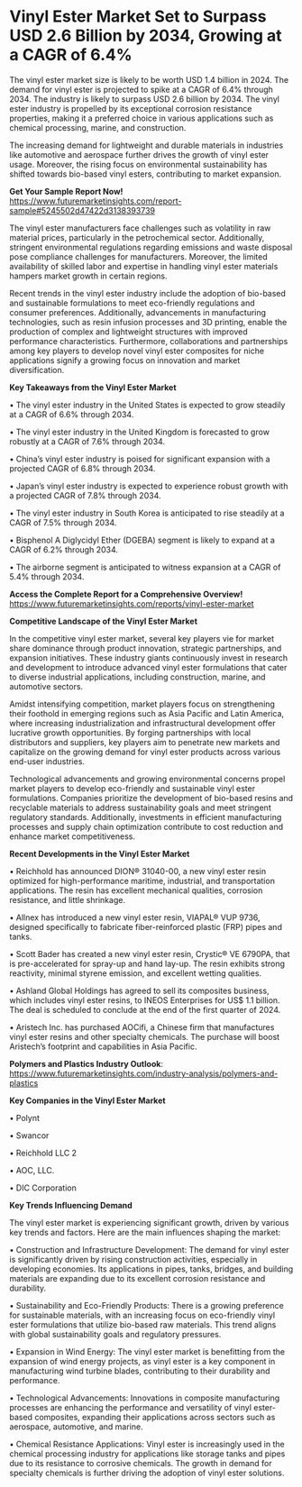 # Vinyl Ester Market Set to Surpass USD 2.6 Billion by 2034, Growing at a CAGR of 6.4%

The vinyl ester market size is likely to be worth USD 1.4 billion in 2024. The demand for vinyl ester is projected to spike at a CAGR of 6.4% through 2034. The industry is likely to surpass USD 2.6 billion by 2034. The vinyl ester industry is propelled by its exceptional corrosion resistance properties, making it a preferred choice in various applications such as chemical processing, marine, and construction.

The increasing demand for lightweight and durable materials in industries like automotive and aerospace further drives the growth of vinyl ester usage. Moreover, the rising focus on environmental sustainability has shifted towards bio-based vinyl esters, contributing to market expansion.

**Get Your Sample Report Now!** https://www.futuremarketinsights.com/report-sample#5245502d47422d3138393739

The vinyl ester manufacturers face challenges such as volatility in raw material prices, particularly in the petrochemical sector. Additionally, stringent environmental regulations regarding emissions and waste disposal pose compliance challenges for manufacturers. Moreover, the limited availability of skilled labor and expertise in handling vinyl ester materials hampers market growth in certain regions.

Recent trends in the vinyl ester industry include the adoption of bio-based and sustainable formulations to meet eco-friendly regulations and consumer preferences. Additionally, advancements in manufacturing technologies, such as resin infusion processes and 3D printing, enable the production of complex and lightweight structures with improved performance characteristics. Furthermore, collaborations and partnerships among key players to develop novel vinyl ester composites for niche applications signify a growing focus on innovation and market diversification.

**Key Takeaways from the Vinyl Ester Market**

•	The vinyl ester industry in the United States is expected to grow steadily at a CAGR of 6.6% through 2034.

•	The vinyl ester industry in the United Kingdom is forecasted to grow robustly at a CAGR of 7.6% through 2034.

•	China’s vinyl ester industry is poised for significant expansion with a projected CAGR of 6.8% through 2034.

•	Japan’s vinyl ester industry is expected to experience robust growth with a projected CAGR of 7.8% through 2034.

•	The vinyl ester industry in South Korea is anticipated to rise steadily at a CAGR of 7.5% through 2034.

•	Bisphenol A Diglycidyl Ether (DGEBA) segment is likely to expand at a CAGR of 6.2% through 2034.

•	The airborne segment is anticipated to witness expansion at a CAGR of 5.4% through 2034.

**Access the Complete Report for a Comprehensive Overview!** https://www.futuremarketinsights.com/reports/vinyl-ester-market

**Competitive Landscape of the Vinyl Ester Market**

In the competitive vinyl ester market, several key players vie for market share dominance through product innovation, strategic partnerships, and expansion initiatives. These industry giants continuously invest in research and development to introduce advanced vinyl ester formulations that cater to diverse industrial applications, including construction, marine, and automotive sectors.

Amidst intensifying competition, market players focus on strengthening their foothold in emerging regions such as Asia Pacific and Latin America, where increasing industrialization and infrastructural development offer lucrative growth opportunities. By forging partnerships with local distributors and suppliers, key players aim to penetrate new markets and capitalize on the growing demand for vinyl ester products across various end-user industries.

Technological advancements and growing environmental concerns propel market players to develop eco-friendly and sustainable vinyl ester formulations. Companies prioritize the development of bio-based resins and recyclable materials to address sustainability goals and meet stringent regulatory standards. Additionally, investments in efficient manufacturing processes and supply chain optimization contribute to cost reduction and enhance market competitiveness.

**Recent Developments in the Vinyl Ester Market**

•	Reichhold has announced DION® 31040-00, a new vinyl ester resin optimized for high-performance maritime, industrial, and transportation applications. The resin has excellent mechanical qualities, corrosion resistance, and little shrinkage.

•	Allnex has introduced a new vinyl ester resin, VIAPAL® VUP 9736, designed specifically to fabricate fiber-reinforced plastic (FRP) pipes and tanks.

•	Scott Bader has created a new vinyl ester resin, Crystic® VE 6790PA, that is pre-accelerated for spray-up and hand lay-up. The resin exhibits strong reactivity, minimal styrene emission, and excellent wetting qualities.

•	Ashland Global Holdings has agreed to sell its composites business, which includes vinyl ester resins, to INEOS Enterprises for US$ 1.1 billion. The deal is scheduled to conclude at the end of the first quarter of 2024.

•	Aristech Inc. has purchased AOCifi, a Chinese firm that manufactures vinyl ester resins and other specialty chemicals. The purchase will boost Aristech’s footprint and capabilities in Asia Pacific.

**Polymers and Plastics Industry Outlook**: https://www.futuremarketinsights.com/industry-analysis/polymers-and-plastics

**Key Companies in the Vinyl Ester Market**

•	Polynt

•	Swancor

•	Reichhold LLC 2

•	AOC, LLC.

•	DIC Corporation

**Key Trends Influencing Demand**

The vinyl ester market is experiencing significant growth, driven by various key trends and factors. Here are the main influences shaping the market:

•	Construction and Infrastructure Development: The demand for vinyl ester is significantly driven by rising construction activities, especially in developing economies. Its applications in pipes, tanks, bridges, and building materials are expanding due to its excellent corrosion resistance and durability.

•	Sustainability and Eco-Friendly Products: There is a growing preference for sustainable materials, with an increasing focus on eco-friendly vinyl ester formulations that utilize bio-based raw materials. This trend aligns with global sustainability goals and regulatory pressures.

•	Expansion in Wind Energy: The vinyl ester market is benefitting from the expansion of wind energy projects, as vinyl ester is a key component in manufacturing wind turbine blades, contributing to their durability and performance.

•	Technological Advancements: Innovations in composite manufacturing processes are enhancing the performance and versatility of vinyl ester-based composites, expanding their applications across sectors such as aerospace, automotive, and marine.

•	Chemical Resistance Applications: Vinyl ester is increasingly used in the chemical processing industry for applications like storage tanks and pipes due to its resistance to corrosive chemicals. The growth in demand for specialty chemicals is further driving the adoption of vinyl ester solutions.









